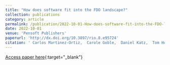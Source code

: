 ```yaml
---
title: "How does software fit into the FDO landscape?"
collection: publications
category: article
permalink: /publication/2022-10-01-How-does-software-fit-into-the-FDO-landscape
date: 2022-10-01
venue: 'Pensoft Publishers'
paperurl: 'http://dx.doi.org/10.3897/rio.8.e95724'
citation: ' Carlos Martinez-Ortiz,  Carole Goble,  Daniel Katz,  Tom Honeyman,  Paula Martinez,  Michelle Barker,  Leyla Castro,  Neil Chue,  Morane Gruenpeter,  Jennifer Harrow,  Anna-Lena Lamprecht,  Fotis Psomopoulos, &quot;How does software fit into the FDO landscape?.&quot; Pensoft Publishers, 2022.'
---
```

[Access paper here](http://dx.doi.org/10.3897/rio.8.e95724){:target="_blank"}
